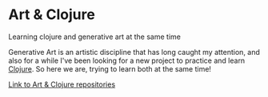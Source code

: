 # Art & Clojure
Learning clojure and generative art at the same time

Generative Art is an artistic discipline that has long caught my attention, and also for a while I've been looking for a new project to practice and learn [Clojure](https://clojure.org/).
So here we are, trying to learn both at the same time!

[Link to Art & Clojure repositories](https://github.com/art-and-clojure)
